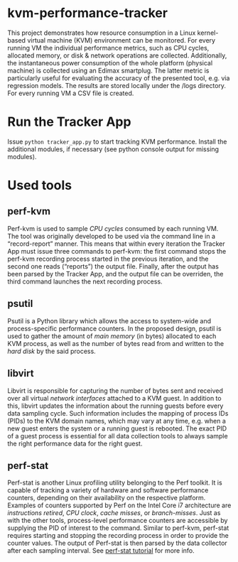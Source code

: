 # kvm-performance-tracker
This project demonstrates how resource consumption in a Linux kernel-based virtual machine (KVM) environment can be monitored.
For every running VM the individual performance metrics, such as CPU cycles, allocated memory, or disk & network operations are collected. Additionally, the instantaneous power consumption of the whole platform (physical machine) is collected using an Edimax smartplug. The latter metric is particularly useful for evaluating the accuracy of the presented tool, e.g. via regression models.
The results are stored locally under the /logs directory. For every running VM a CSV file is created.

# Run the Tracker App
Issue `python tracker_app.py` to start tracking KVM performance. Install the additional modules, if necessary (see python console output for missing modules).

# Used tools
## perf-kvm
Perf-kvm is used to sample *CPU cycles* consumed by each running VM. The tool was originally developed to be used via the command line in a “record-report” manner. This means that within every iteration the Tracker App must issue three commands to perf-kvm: the first command stops the perf-kvm recording process started in the previous iteration, and the second one reads (“reports”) the output file. Finally, after the output has been parsed by the Tracker App, and the output file can be overriden, the third command launches the next recording process. 

## psutil
Psutil is a Python library which allows the access to system-wide and process-specific performance counters. In the proposed design, psutil is used to gather the amount of *main memory* (in bytes) allocated to each KVM process, as well as the number of bytes read from and written to the *hard disk* by the said process.

## libvirt
Libvirt is responsible for capturing the number of bytes sent and received over all virtual *network interfaces* attached to a KVM guest. In addition to this, libvirt updates the information about the running guests before every data sampling cycle. Such information includes the mapping of process IDs (PIDs) to the KVM domain names, which may vary at any time, e.g. when a new guest enters the system or a running guest is rebooted. The exact PID of a guest process is essential for all data collection tools to always sample the right performance data for the right guest.

## perf-stat
Perf-stat is another Linux profiling utility belonging to the Perf toolkit. It is capable of tracking a variety of hardware and software performance counters, depending on their availability on the respective platform.  Examples of counters supported by Perf on the Intel Core i7 architecture are *instructions retired*, *CPU clock*, *cache misses*, or *branch-misses*. Just as with the other tools, process-level performance counters are accessible by supplying the PID of interest to the command. Similar to perf-kvm, perf-stat requires starting and stopping the recording process in order to provide the counter values. The output of Perf-stat is then parsed by the data collector after each sampling interval. See [perf-stat tutorial](https://perf.wiki.kernel.org/index.php/Tutorial#Counting_with_perf_stat "perf-stat tutorial") for more info.
